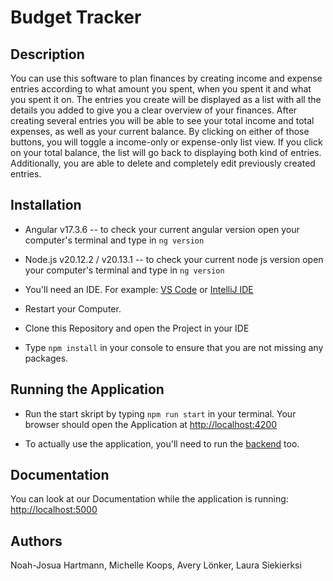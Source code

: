 # Budget Tracker

Description
-----------

You can use this software to plan finances by creating income and expense entries according to what amount you spent, when you spent it and what you spent it on. 
The entries you create will be displayed as a list with all the details you added to give you a clear overview of your finances.
After creating several entries you will be able to see your total income and total expenses, as well as your current balance. 
By clicking on either of those buttons, you will toggle a income-only or expense-only list view. If you click on your total balance, the list will go back to displaying both kind of entries.
Additionally, you are able to delete and completely edit previously created entries.

Installation
------------

- Angular v17.3.6 -- to check your current angular version open your computer's terminal and type in `ng version`

- Node.js v20.12.2 / v20.13.1 -- to check your current node js version open your computer's terminal and type in `ng version`

- You'll need an IDE. For example: [VS Code](https://code.visualstudio.com/) or [IntelliJ IDE](https://www.jetbrains.com/idea/)

- Restart your Computer.

- Clone this Repository and open the Project in your IDE

- Type `npm install` in your console to ensure that you are not missing any packages.


Running the Application
-----------------------

- Run the start skript by typing `npm run start` in your terminal. Your browser should open the Application at [http://localhost:4200](http://localhost:4200)

- To actually use the application, you'll need to run the [backend](https://github.com/noahjosua/BudgetTracker_BACKEND) too.


Documentation
------------
You can look at our Documentation while the application is running: [http://localhost:5000](http://localhost:5000)


Authors
-------
Noah-Josua Hartmann, Michelle Koops, Avery Lönker, Laura Siekierksi

